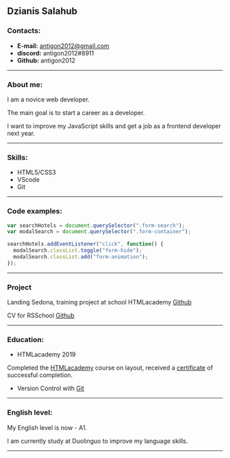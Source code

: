 ## Dzianis Salahub ##

### Contacts: ###

+ __E-mail:__ antigon2012@gmail.com  
+ __discord:__ antigon2012#8911
+ __Github:__ antigon2012

----

### Аbout me: ###

I am a novice web developer.

The main goal is to start a career as a developer.  

I want to improve my JavaScript skills and get a job as a frontend developer next year.

----

### Skills: ###

* HTML5/CSS3
* VScode
* Git

----

### Code examples: ### 

```JavaScript
var searchHotels = document.querySelector(".form-search");
var modalSearch = document.querySelector(".form-container");

searchHotels.addEventListener("click", function() {
  modalSearch.classList.toggle("form-hide");
  modalSearch.classList.add("form-animation");
});
```

----

### Project ###

Landing Sedona, training project at school HTMLacademy [Github](https://github.com/antigon2012)

CV for RSSchool [Github](https://github.com/antigon2012/rsschool-cv)

----

### Education: ###

+ HTMLacademy  2019

Completed the [HTMLacademy](https://htmlacademy.ru) course on layout, received a [certificate](https://assets.htmlacademy.ru/certificates/intensive/109/326415.pdf?1561831133) of successful completion.

+ Version Control with [Git](https://learn.epam.com/detailsPage?id=601f195a-d408-4439-a16d-0630ed2a412e)

----

### English level: ###

My English level is now - A1. 

I am currently study at Duolinguo to improve my language skills.

---
